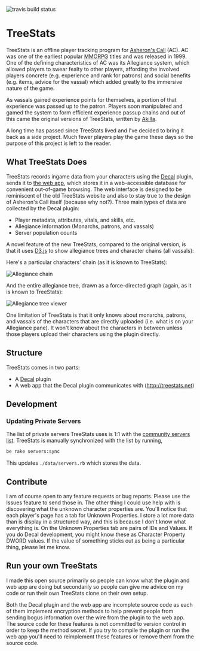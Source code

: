 ![travis build status](https://travis-ci.org/amoeba/treestats.net.svg?branch=master)

# TreeStats

TreeStats is an offline player tracking program for [Asheron's Call](http://www.asheronscall.com/) (AC). AC was one of the earliest popular [MMORPG](http://en.wikipedia.org/wiki/Massively_multiplayer_online_role-playing_game) titles and was released in 1999. One of the defining characteristics of AC was its Allegiance system, which allowed players to swear fealty to other players, affording the involved players concrete (e.g. experience and rank for patrons) and social benefits (e.g. items, advice for the vassal) which added greatly to the immersive nature of the game.

As vassals gained experience points for themselves, a portion of that experience was passed up to the patron. Players soon manipulated and gamed the system to form efficient experience passup chains and out of this came the original versions of TreeStats, written by [Akilla](http://www.akilla.net/).

A long time has passed since TreeStats lived and I've decided to bring it back as a side project. Much fewer players play the game these days so the purpose of this project is left to the reader.


## What TreeStats Does

TreeStats records ingame data from your characters using the [Decal](http://www.decaldev.com/) plugin, sends it to [the web app](http://TreeStats.net), which stores it in a web-accessible database for convenient out-of-game browsing. The web interface is designed to be reminiscent of the old TreeStats website and also to stay true to the design of Asheron's Call itself (because why not?). Three main types of data are collected by the Decal plugin:

- Player metadata, attributes, vitals, and skills, etc.
- Allegiance information (Monarchs, patrons, and vassals)
- Server population counts

A novel feature of the new TreeStats, compared to the original version, is that it uses [D3.js](http://d3js.org) to show allegiance trees and character chains (all vassals):


Here's a particular characters' chain (as it is known to TreeStats):

![Allegiance chain](docs/chain.png)

And the entire allegiance tree, drawn as a force-directed graph (again, as it is known to TreeStats):

![Allegiance tree viewer](docs/tree.png)


One limitation of TreeStats is that it only knows about monarchs, patrons, and vassals of the characters that are directly uploaded (i.e. what is on your Allegiance pane). It won't know about the characters in between unless those players upload their characters using the plugin directly.

## Structure

TreeStats comes in two parts:

- A [Decal](http://www.decaldev.com/) plugin
- A web app that the Decal plugin communicates with (http://treestats.net)

## Development

### Updating Private Servers

The list of private servers TreeStats uses is 1:1 with the [community servers list](https://github.com/acresources/serverslist).
TreeStats is manually synchronized with the list by running,

```sh
be rake servers:sync
```

This updates `./data/servers.rb` which stores the data.

## Contribute

I am of course open to any feature requests or bug reports. Please use the Issues feature to send those in. The other thing I could use help with is discovering what the unknown character properties are. You'll notice that each player's page has a tab for Unknown Properties. I store a lot more data than is display in a structured way, and this is because I don't know what everything is. On the Unknown Properties tab are pairs of IDs and Values. If you do Decal development, you might know these as Character Property DWORD values. If the value of something sticks out as being a particular thing, please let me know.

## Run your own TreeStats

I made this open source primarily so people can know what the plugin and web app are doing but secondarily so people can give me advice on my code or run their own TreeStats clone on their own setup.

Both the Decal plugin and the web app are incomplete source code as each of them implement encryption methods to help prevent people from sending bogus information over the wire from the plugin to the web app. The source code for these features is not committed to version control in order to keep the method secret. If you try to compile the plugin or run the web app you'll need to reimplement these features or remove them from the source code.